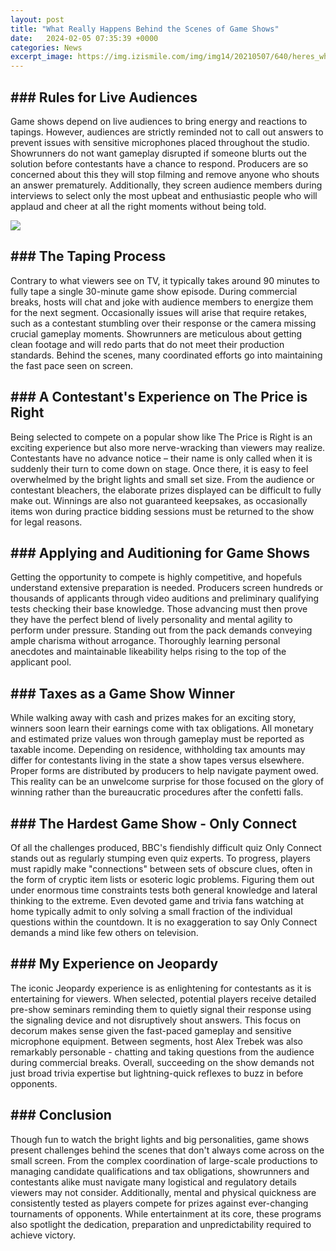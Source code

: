 ```yaml
---
layout: post
title: "What Really Happens Behind the Scenes of Game Shows"
date:   2024-02-05 07:35:39 +0000
categories: News
excerpt_image: https://img.izismile.com/img/img14/20210507/640/heres_what_actually_happens_behind_the_scenes_640_high_08.jpg
---
```

## ### Rules for Live Audiences 

Game shows depend on live audiences to bring energy and reactions to tapings. However, audiences are strictly reminded not to call out answers to prevent issues with sensitive microphones placed throughout the studio. Showrunners do not want gameplay disrupted if someone blurts out the solution before contestants have a chance to respond. Producers are so concerned about this they will stop filming and remove anyone who shouts an answer prematurely. Additionally, they screen audience members during interviews to select only the most upbeat and enthusiastic people who will applaud and cheer at all the right moments without being told.


![](https://img.izismile.com/img/img14/20210507/640/heres_what_actually_happens_behind_the_scenes_640_high_08.jpg)
## ### The Taping Process  

Contrary to what viewers see on TV, it typically takes around 90 minutes to fully tape a single 30-minute game show episode. During commercial breaks, hosts will chat and joke with audience members to energize them for the next segment. Occasionally issues will arise that require retakes, such as a contestant stumbling over their response or the camera missing crucial gameplay moments. Showrunners are meticulous about getting clean footage and will redo parts that do not meet their production standards. Behind the scenes, many coordinated efforts go into maintaining the fast pace seen on screen.

## ### A Contestant's Experience on The Price is Right

Being selected to compete on a popular show like The Price is Right is an exciting experience but also more nerve-wracking than viewers may realize. Contestants have no advance notice – their name is only called when it is suddenly their turn to come down on stage. Once there, it is easy to feel overwhelmed by the bright lights and small set size. From the audience or contestant bleachers, the elaborate prizes displayed can be difficult to fully make out. Winnings are also not guaranteed keepsakes, as occasionally items won during practice bidding sessions must be returned to the show for legal reasons.

## ### Applying and Auditioning for Game Shows  

Getting the opportunity to compete is highly competitive, and hopefuls understand extensive preparation is needed. Producers screen hundreds or thousands of applicants through video auditions and preliminary qualifying tests checking their base knowledge. Those advancing must then prove they have the perfect blend of lively personality and mental agility to perform under pressure. Standing out from the pack demands conveying ample charisma without arrogance. Thoroughly learning personal anecdotes and maintainable likeability helps rising to the top of the applicant pool.

## ### Taxes as a Game Show Winner

While walking away with cash and prizes makes for an exciting story, winners soon learn their earnings come with tax obligations. All monetary and estimated prize values won through gameplay must be reported as taxable income. Depending on residence, withholding tax amounts may differ for contestants living in the state a show tapes versus elsewhere. Proper forms are distributed by producers to help navigate payment owed. This reality can be an unwelcome surprise for those focused on the glory of winning rather than the bureaucratic procedures after the confetti falls.

## ### The Hardest Game Show - Only Connect 

Of all the challenges produced, BBC's fiendishly difficult quiz Only Connect stands out as regularly stumping even quiz experts. To progress, players must rapidly make "connections" between sets of obscure clues, often in the form of cryptic item lists or esoteric logic problems. Figuring them out under enormous time constraints tests both general knowledge and lateral thinking to the extreme. Even devoted game and trivia fans watching at home typically admit to only solving a small fraction of the individual questions within the countdown. It is no exaggeration to say Only Connect demands a mind like few others on television. 

## ### My Experience on Jeopardy

The iconic Jeopardy experience is as enlightening for contestants as it is entertaining for viewers. When selected, potential players receive detailed pre-show seminars reminding them to quietly signal their response using the signaling device and not disruptively shout answers. This focus on decorum makes sense given the fast-paced gameplay and sensitive microphone equipment. Between segments, host Alex Trebek was also remarkably personable - chatting and taking questions from the audience during commercial breaks. Overall, succeeding on the show demands not just broad trivia expertise but lightning-quick reflexes to buzz in before opponents.

## ### Conclusion

Though fun to watch the bright lights and big personalities, game shows present challenges behind the scenes that don't always come across on the small screen. From the complex coordination of large-scale productions to managing candidate qualifications and tax obligations, showrunners and contestants alike must navigate many logistical and regulatory details viewers may not consider. Additionally, mental and physical quickness are consistently tested as players compete for prizes against ever-changing tournaments of opponents. While entertainment at its core, these programs also spotlight the dedication, preparation and unpredictability required to achieve victory.